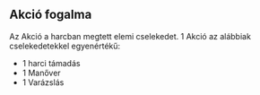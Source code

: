 ## Akció fogalma

Az Akció a harcban megtett elemi cselekedet. 1 Akció az alábbiak cselekedetekkel egyenértékű:
- 1 harci támadás
- 1 Manőver
- 1 Varázslás
